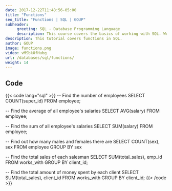 ```yaml
---
date: 2017-12-22T11:48:56-05:00
title: "Functions"
seo_title: "Functions | SQL | GOUP"
subheader:
     greeting: SQL - Database Programming Language
     description: This course covers the basics of working with SQL. Work your way through the videos/articles and I'll teach you everything you need to know to interact with database management systems and create powerful relational databases!
description: This tutorial covers functions in SQL.
author: GOUP
image: functions.png
video: vMSbkOfHubg
url: /databases/sql/functions/
weight: 14
---
```


## Code

{{< code lang="sql" >}}
-- Find the number of employees
SELECT COUNT(super_id)
FROM employee;

-- Find the average of all employee's salaries
SELECT AVG(salary)
FROM employee;

-- Find the sum of all employee's salaries
SELECT SUM(salary)
FROM employee;

-- Find out how many males and females there are
SELECT COUNT(sex), sex
FROM employee
GROUP BY sex

-- Find the total sales of each salesman
SELECT SUM(total_sales), emp_id
FROM works_with
GROUP BY client_id;

-- Find the total amount of money spent by each client
SELECT SUM(total_sales), client_id
FROM works_with
GROUP BY client_id;
{{< /code >}}

